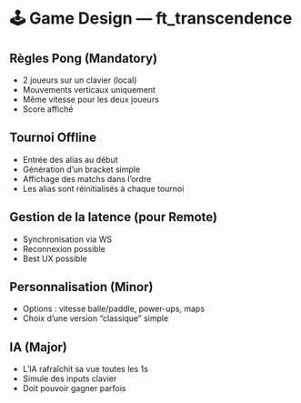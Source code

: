 # 🕹️ Game Design — ft_transcendence

## Règles Pong (Mandatory)
- 2 joueurs sur un clavier (local)
- Mouvements verticaux uniquement
- Même vitesse pour les deux joueurs
- Score affiché

## Tournoi Offline
- Entrée des alias au début
- Génération d’un bracket simple
- Affichage des matchs dans l’ordre
- Les alias sont réinitialisés à chaque tournoi

## Gestion de la latence (pour Remote)
- Synchronisation via WS
- Reconnexion possible
- Best UX possible

## Personnalisation (Minor)
- Options : vitesse balle/paddle, power-ups, maps
- Choix d’une version “classique” simple

## IA (Major)
- L’IA rafraîchit sa vue toutes les 1s
- Simule des inputs clavier
- Doit pouvoir gagner parfois
